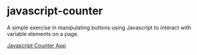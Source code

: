 # javascript-counter

A simple exercise in manipulating buttons using Javascript to interact with variable elements on a page.

[Javascript Counter App](https://matttoffolon.github.io/javascript-counter/public_html/index.html)
